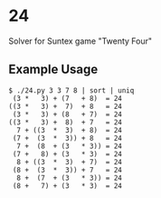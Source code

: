# 24
Solver for Suntex game "Twenty Four"

## Example Usage

```
$ ./24.py 3 3 7 8 | sort | uniq  
 (3 *   3) + (7   + 8)  = 24
((3 *   3) +  7)  + 8   = 24
 (3 *   3) + (8   + 7)  = 24
((3 *   3) +  8)  + 7   = 24
  7 + ((3  *  3)  + 8)  = 24
 (7 +  (3  *  3)) + 8   = 24
  7 +  (8  + (3   * 3)) = 24
 (7 +   8) + (3   * 3)  = 24
  8 + ((3  *  3)  + 7)  = 24
 (8 +  (3  *  3)) + 7   = 24
  8 +  (7  + (3   * 3)) = 24
 (8 +   7) + (3   * 3)  = 24
```
